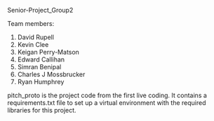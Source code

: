 Senior-Project_Group2

Team members:
1. David Rupell
2. Kevin Clee
3. Keigan Perry-Matson
4. Edward Callihan
5. Simran Benipal
6. Charles J Mossbrucker
7. Ryan Humphrey


pitch_proto is the project code from the first live coding.
It contains a requirements.txt file to set up a virtual 
environment with the required libraries for this project.
